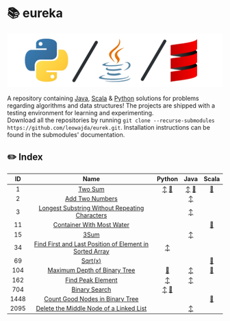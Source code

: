 # :books: eureka

![banner](banner.png "eureka")

A repository containing [Java](https://www.github.com/leowajda/eureka-java), [Scala](https://www.github.com/leowajda/eureka-scala) & [Python](https://www.github.com/leowajda/eureka-python) solutions for problems regarding algorithms and data structures!
The projects are shipped with a testing environment for learning and experimenting.\
Download all the repositories by running `git clone --recurse-submodules https://github.com/leowajda/eurek.git`. Installation instructions can be found in the submodules' documentation.


## :pencil2: Index

|  ID  |                                                                                                                       Name                                                                                                                        |                                                                                                                                                                                                                                                                                                                                                                                        Python                                                                                                                                                                                                                                                                                                                                                                                        |                                                                                                                                                                                                                                                                                                                                                              Java                                                                                                                                                                                                                                                                                                                                                               |                                                                                                                                                                                                                                                             Scala                                                                                                                                                                                                                                                              |
|:----:|:-------------------------------------------------------------------------------------------------------------------------------------------------------------------------------------------------------------------------------------------------:|:------------------------------------------------------------------------------------------------------------------------------------------------------------------------------------------------------------------------------------------------------------------------------------------------------------------------------------------------------------------------------------------------------------------------------------------------------------------------------------------------------------------------------------------------------------------------------------------------------------------------------------------------------------------------------------------------------------------------------------------------------------------------------------:|:-------------------------------------------------------------------------------------------------------------------------------------------------------------------------------------------------------------------------------------------------------------------------------------------------------------------------------------------------------------------------------------------------------------------------------------------------------------------------------------------------------------------------------------------------------------------------------------------------------------------------------------------------------------------------------------------------------------------------------:|:------------------------------------------------------------------------------------------------------------------------------------------------------------------------------------------------------------------------------------------------------------------------------------------------------------------------------------------------------------------------------------------------------------------------------------------------------------------------------------------------------------------------------:|
|  1   |                                                                                                 [Two Sum](https://leetcode.com/problems/two-sum/)                                                                                                 |                                                                                                                                                                                                                                                                              [:arrow_up_down:](https://github.com/leowajda/eureka-python/blob/master/src/array/iterative/lc_0001.py) [:arrows_counterclockwise:](https://github.com/leowajda/eureka-python/blob/master/src/array/recursive/lc_0001.py)                                                                                                                                                                                                                                                                               |                                                                                                                                                                                                                                          [:arrow_up_down:](https://github.com/leowajda/eureka-java/blob/master/src/main/java/array/iterative/LC_0001.java) [:arrows_counterclockwise:](https://github.com/leowajda/eureka-java/blob/master/src/main/java/array/recursive/LC_0001.java)                                                                                                                                                                                                                                          |                                                                                                                                                                                                 [:arrows_counterclockwise:](https://github.com/leowajda/eureka-scala/blob/master/src/main/scala/array/recursive/LC_0001.scala)                                                                                                                                                                                                 |
|  2   |                                                                                         [Add Two Numbers](https://leetcode.com/problems/add-two-numbers/)                                                                                         |                                                                                                                                                                                                                                                                                                                                                                                                                                                                                                                                                                                                                                                                                                                                                                                      |                                                                                                                                                                                                                                                                                                 [:arrow_up_down:](https://github.com/leowajda/eureka-java/blob/master/src/main/java/singly_linked_list/iterative/LC_0002.java)                                                                                                                                                                                                                                                                                                  |                                                                                                                                                                                                                                                                                                                                                                                                                                                                                                                                |
|  3   |                                                          [Longest Substring Without Repeating Characters](https://leetcode.com/problems/longest-substring-without-repeating-characters/)                                                          |                                                                                                                                                                                                                                                                                                                                                                                                                                                                                                                                                                                                                                                                                                                                                                                      |                                                                                                                                                                                                                                                                                                       [:arrow_up_down:](https://github.com/leowajda/eureka-java/blob/master/src/main/java/string/iterative/LC_0003.java)                                                                                                                                                                                                                                                                                                        |                                                                                                                                                                                                                                                                                                                                                                                                                                                                                                                                |
|  11  |                                                                               [Container With Most Water](https://leetcode.com/problems/container-with-most-water/)                                                                               |                                                                                                                                                                                                                                                                                                                                                                                                                                                                                                                                                                                                                                                                                                                                                                                      |                                                                                                                                                                                                                                                                                                                                                                                                                                                                                                                                                                                                                                                                                                                                 |                                                                                                                                                                                                 [:arrows_counterclockwise:](https://github.com/leowajda/eureka-scala/blob/master/src/main/scala/array/recursive/LC_0011.scala)                                                                                                                                                                                                 |
|  15  |                                                                                                    [3Sum](https://leetcode.com/problems/3sum/)                                                                                                    |                                                                                                                                                                                                                                                                                                                                                                                                                                                                                                                                                                                                                                                                                                                                                                                      |                                                                                                                                                                                                                                                                                                        [:arrow_up_down:](https://github.com/leowajda/eureka-java/blob/master/src/main/java/array/iterative/LC_0015.java)                                                                                                                                                                                                                                                                                                        |                                                                                                                                                                                                                                                                                                                                                                                                                                                                                                                                |
|  34  |                                                 [Find First and Last Position of Element in Sorted Array](https://leetcode.com/problems/find-first-and-last-position-of-element-in-sorted-array/)                                                 |                                                                                                                                                                                                                                                                                                                                       [:arrow_up_down:](https://github.com/leowajda/eureka-python/blob/master/src/array/iterative/lc_0034.py)                                                                                                                                                                                                                                                                                                                                        |                                                                                                                                                                                                                                                                                                                                                                                                                                                                                                                                                                                                                                                                                                                                 |                                                                                                                                                                                                                                                                                                                                                                                                                                                                                                                                |
|  69  |                                                                                                  [Sqrt(x)](https://leetcode.com/problems/sqrtx/)                                                                                                  |                                                                                                                                                                                                                                                                                                                                                                                                                                                                                                                                                                                                                                                                                                                                                                                      |                                                                                                                                                                                                                                                                                                                                                                                                                                                                                                                                                                                                                                                                                                                                 |                                                                                                                                                                                                 [:arrows_counterclockwise:](https://github.com/leowajda/eureka-scala/blob/master/src/main/scala/array/recursive/LC_0069.scala)                                                                                                                                                                                                 |
| 104  |                                                                            [Maximum Depth of Binary Tree](https://leetcode.com/problems/maximum-depth-of-binary-tree/)                                                                            |                                                                                                                                                                                                                                                                                                                               [:arrows_counterclockwise:](https://github.com/leowajda/eureka-python/blob/master/src/binary_tree/recursive/lc_0104.py)                                                                                                                                                                                                                                                                                                                                |                                                                                                                                                                                                                                                                                                     [:arrow_up_down:](https://github.com/leowajda/eureka-java/blob/master/src/main/java/binary_tree/recursive/LC_0104.java)                                                                                                                                                                                                                                                                                                     |                                                                                                                                                                                              [:arrows_counterclockwise:](https://github.com/leowajda/eureka-scala/blob/master/src/main/scala/binary_tree/recursive/LC_0104.scala)                                                                                                                                                                                              |
| 162  |                                                                                       [Find Peak Element](https://leetcode.com/problems/find-peak-element/)                                                                                       |                                                                                                                                                                                                                                                                                                                                       [:arrow_up_down:](https://github.com/leowajda/eureka-python/blob/master/src/array/iterative/lc_0162.py)                                                                                                                                                                                                                                                                                                                                        |                                                                                                                                                                                                                                                                                                        [:arrow_up_down:](https://github.com/leowajda/eureka-java/blob/master/src/main/java/array/iterative/LC_0162.java)                                                                                                                                                                                                                                                                                                        |                                                                                                                                                                                                                                                                                                                                                                                                                                                                                                                                |
| 704  |                                                                                           [Binary Search](https://leetcode.com/problems/binary-search/)                                                                                           |                                                                                                                                                                                                                                                                              [:arrow_up_down:](https://github.com/leowajda/eureka-python/blob/master/src/array/iterative/lc_0704.py) [:arrows_counterclockwise:](https://github.com/leowajda/eureka-python/blob/master/src/array/recursive/lc_0704.py)                                                                                                                                                                                                                                                                               |                                                                                                                                                                                                                                                                                                                                                                                                                                                                                                                                                                                                                                                                                                                                 |                                                                                                                                                                                                                                                                                                                                                                                                                                                                                                                                |
| 1448 |                                                                         [Count Good Nodes in Binary Tree](https://leetcode.com/problems/count-good-nodes-in-binary-tree/)                                                                         |                                                                                                                                                                                                                                                                                                                                                                                                                                                                                                                                                                                                                                                                                                                                                                                      |                                                                                                                                                                                                                                                                                                                                                                                                                                                                                                                                                                                                                                                                                                                                 |                                                                                                                                                                                              [:arrows_counterclockwise:](https://github.com/leowajda/eureka-scala/blob/master/src/main/scala/binary_tree/recursive/LC_1448.scala)                                                                                                                                                                                              |
| 2095 |                                                                 [Delete the Middle Node of a Linked List](https://leetcode.com/problems/delete-the-middle-node-of-a-linked-list/)                                                                 |                                                                                                                                                                                                                                                                                                                                                                                                                                                                                                                                                                                                                                                                                                                                                                                      |                                                                                                                                                                                                                                                                                                 [:arrow_up_down:](https://github.com/leowajda/eureka-java/blob/master/src/main/java/singly_linked_list/iterative/LC_2095.java)                                                                                                                                                                                                                                                                                                  |                                                                                                                                                                                                                                                                                                                                                                                                                                                                                                                                |
